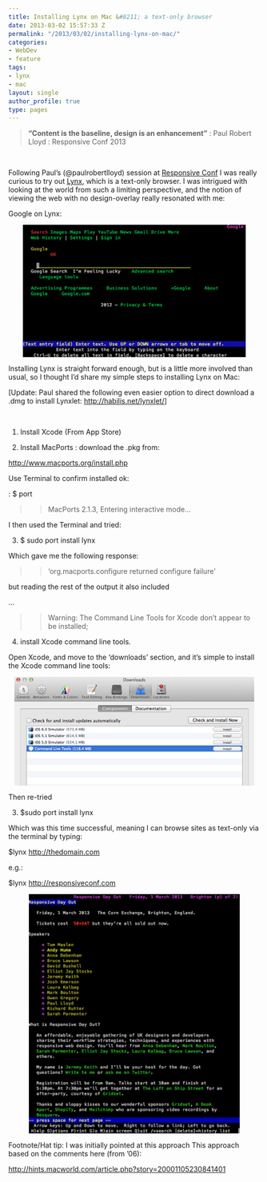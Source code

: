 ```yaml
---
title: Installing Lynx on Mac &#8211; a text-only browser
date: 2013-03-02 15:57:33 Z
permalink: "/2013/03/02/installing-lynx-on-mac/"
categories:
- WebDev
- feature
tags:
- lynx
- mac
layout: single
author_profile: true
type: pages
---
```


> **&#8220;Content is the baseline, design is an enhancement&#8221;** : Paul Robert Lloyd : Responsive Conf 2013

&nbsp;

Following Paul&#8217;s (@paulrobertlloyd) session at [Responsive Conf](http://responsiveconf.com) I was really curious to try out [Lynx](http://en.wikipedia.org/wiki/Lynx_(web_browser)), which is a text-only browser. I was intrigued with looking at the world from such a limiting perspective, and the notion of viewing the web with no design-overlay really resonated with me:

Google on Lynx:

<img style="display: block; margin-left: auto; margin-right: auto; border: 0px;" title="Screen Shot 2013-03-02 at 13.12.30.png" alt="Google on Lynx" src="/images/allbsuploads/2013/03/Screen-Shot-2013-03-02-at-13.12.30.png" width="446" height="265" border="0" />

Installing Lynx is straight forward enough, but is a little more involved than usual, so I thought I&#8217;d share my simple steps to installing Lynx on Mac:

[Update: Paul shared the following even easier option to direct download a .dmg to install Lynxlet: <a title="http://habilis.net/lynxlet/" href="http://habilis.net/lynxlet/" target="_blank">http://habilis.net/lynxlet/</a>]

&nbsp;

1) Install Xcode (From App Store)

2) Install MacPorts : download the .pkg from:

<http://www.macports.org/install.php>

Use Terminal to confirm installed ok:

: $ port

>> MacPorts 2.1.3, Entering interactive mode&#8230;

I then used the Terminal and tried:

3) $ sudo port install lynx

Which gave me the following response:

>> &#8216;org.macports.configure returned configure failure&#8217;

but reading the rest of the output it also included

&#8230;

>> Warning: The Command Line Tools for Xcode don&#8217;t appear to be installed;

4) install Xcode command line tools.

Open Xcode, and move to the &#8216;downloads&#8217; section, and it&#8217;s simple to install the Xcode command line tools:

<img style="display: block; margin-left: auto; margin-right: auto; border: 0px;" title="Screen Shot 2013-03-02 at 12.52.28.png" alt="Xcode command line tools" src="/images/allbsuploads/2013/03/Screen-Shot-2013-03-02-at-12.52.28.png" width="480" height="218" border="0" />

Then re-tried

3) $sudo port install lynx

Which was this time successful, meaning I can browse sites as text-only via the terminal by typing:

$lynx http://thedomain.com

e.g.:

$lynx http://responsiveconf.com

<img style="display: block; margin-left: auto; margin-right: auto; border: 0px;" title="Screen Shot 2013-03-02 at 15.55.17.png" alt="Lynx: Responsive Conf Site" src="/images/allbsuploads/2013/03/Screen-Shot-2013-03-02-at-15.55.17.png" width="422" height="480" border="0" />

Footnote/Hat tip: I was initially pointed at this approach This approach based on the comments here (from &#8217;06):

<http://hints.macworld.com/article.php?story=20001105230841401>
